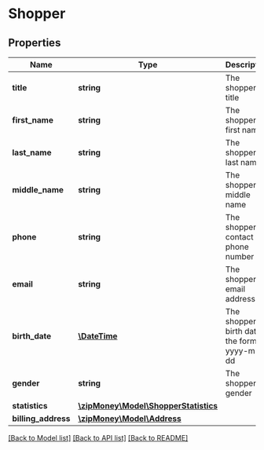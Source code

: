 # Shopper

## Properties
Name | Type | Description | Notes
------------ | ------------- | ------------- | -------------
**title** | **string** | The shopper&#39;s title | [optional] 
**first_name** | **string** | The shopper&#39;s first name | 
**last_name** | **string** | The shopper&#39;s last name | 
**middle_name** | **string** | The shopper&#39;s middle name | [optional] 
**phone** | **string** | The shopper&#39;s contact phone number | [optional] 
**email** | **string** | The shopper&#39;s email address | 
**birth_date** | [**\DateTime**](Date.md) | The shopper&#39;s birth date in the form yyyy-mm-dd | [optional] 
**gender** | **string** | The shopper&#39;s gender | [optional] 
**statistics** | [**\zipMoney\Model\ShopperStatistics**](ShopperStatistics.md) |  | [optional] 
**billing_address** | [**\zipMoney\Model\Address**](Address.md) |  | 

[[Back to Model list]](../README.md#documentation-for-models) [[Back to API list]](../README.md#documentation-for-api-endpoints) [[Back to README]](../README.md)


